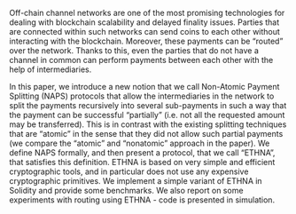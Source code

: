 Off-chain channel networks are one of the most
promising technologies for dealing with blockchain scalability
and delayed finality issues. Parties that are connected within
such networks can send coins to each other without interacting
with the blockchain. Moreover, these payments can be “routed”
over the network. Thanks to this, even the parties that do not
have a channel in common can perform payments between each
other with the help of intermediaries.

In this paper, we introduce a new notion that we call
Non-Atomic Payment Splitting (NAPS) protocols that allow the
intermediaries in the network to split the payments recursively
into several sub-payments in such a way that the payment can
be successful “partially” (i.e. not all the requested amount may
be transferred). This is in contrast with the existing splitting
techniques that are “atomic” in the sense that they did not
allow such partial payments (we compare the “atomic” and “nonatomic”
approach in the paper). We define NAPS formally, and
then present a protocol, that we call “ETHNA”, that satisfies
this definition. ETHNA is based on very simple and efficient
cryptographic tools, and in particular does not use any expensive
cryptographic primitives. We implement a simple variant of
ETHNA in Solidity and provide some benchmarks. We also report
on some experiments with routing using ETHNA - code is presented in simulation.
